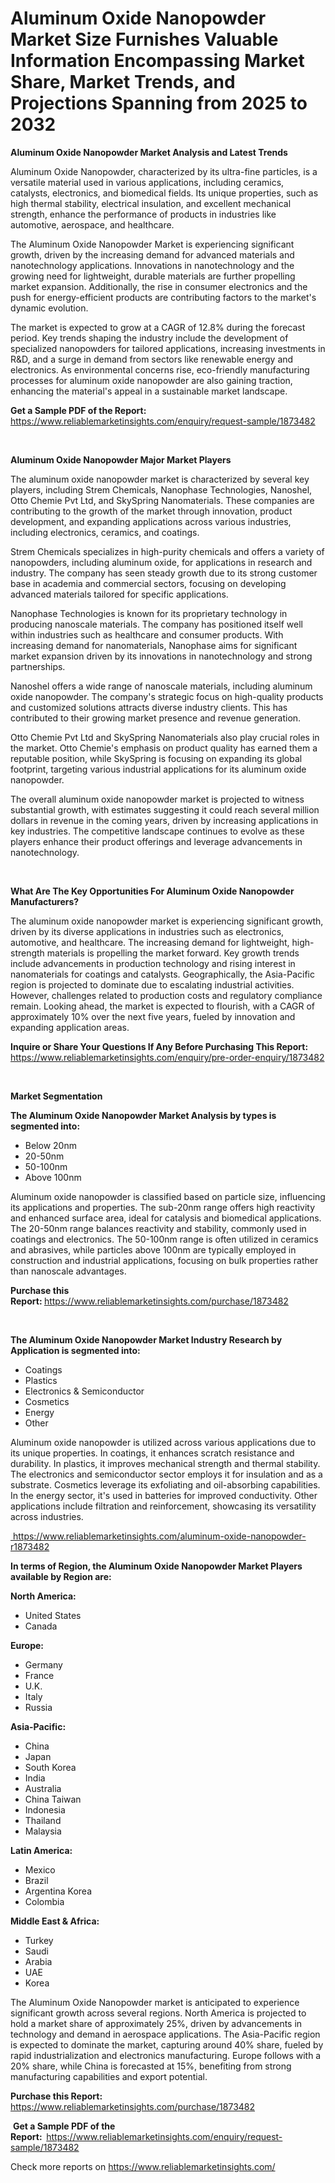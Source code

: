 <p><h1>Aluminum Oxide Nanopowder Market Size Furnishes Valuable Information Encompassing Market Share, Market Trends, and Projections Spanning from 2025 to 2032</h1></p><p><strong>Aluminum Oxide Nanopowder Market Analysis and Latest Trends</strong></p>
<p><p>Aluminum Oxide Nanopowder, characterized by its ultra-fine particles, is a versatile material used in various applications, including ceramics, catalysts, electronics, and biomedical fields. Its unique properties, such as high thermal stability, electrical insulation, and excellent mechanical strength, enhance the performance of products in industries like automotive, aerospace, and healthcare.</p><p>The Aluminum Oxide Nanopowder Market is experiencing significant growth, driven by the increasing demand for advanced materials and nanotechnology applications. Innovations in nanotechnology and the growing need for lightweight, durable materials are further propelling market expansion. Additionally, the rise in consumer electronics and the push for energy-efficient products are contributing factors to the market's dynamic evolution.</p><p>The market is expected to grow at a CAGR of 12.8% during the forecast period. Key trends shaping the industry include the development of specialized nanopowders for tailored applications, increasing investments in R&D, and a surge in demand from sectors like renewable energy and electronics. As environmental concerns rise, eco-friendly manufacturing processes for aluminum oxide nanopowder are also gaining traction, enhancing the material's appeal in a sustainable market landscape.</p></p>
<p><strong>Get a Sample PDF of the Report:&nbsp;</strong> <a href="https://www.reliablemarketinsights.com/enquiry/request-sample/1873482?utm_campaign=2606&utm_medium=2&utm_source=Github&utm_content=ia&utm_term=31032025&utm_id=aluminum-oxide-nanopowder">https://www.reliablemarketinsights.com/enquiry/request-sample/1873482</a></p>
<p>&nbsp;</p>
<p><strong>Aluminum Oxide Nanopowder Major Market Players</strong></p>
<p><p>The aluminum oxide nanopowder market is characterized by several key players, including Strem Chemicals, Nanophase Technologies, Nanoshel, Otto Chemie Pvt Ltd, and SkySpring Nanomaterials. These companies are contributing to the growth of the market through innovation, product development, and expanding applications across various industries, including electronics, ceramics, and coatings.</p><p>Strem Chemicals specializes in high-purity chemicals and offers a variety of nanopowders, including aluminum oxide, for applications in research and industry. The company has seen steady growth due to its strong customer base in academia and commercial sectors, focusing on developing advanced materials tailored for specific applications.</p><p>Nanophase Technologies is known for its proprietary technology in producing nanoscale materials. The company has positioned itself well within industries such as healthcare and consumer products. With increasing demand for nanomaterials, Nanophase aims for significant market expansion driven by its innovations in nanotechnology and strong partnerships.</p><p>Nanoshel offers a wide range of nanoscale materials, including aluminum oxide nanopowder. The company's strategic focus on high-quality products and customized solutions attracts diverse industry clients. This has contributed to their growing market presence and revenue generation.</p><p>Otto Chemie Pvt Ltd and SkySpring Nanomaterials also play crucial roles in the market. Otto Chemie's emphasis on product quality has earned them a reputable position, while SkySpring is focusing on expanding its global footprint, targeting various industrial applications for its aluminum oxide nanopowder.</p><p>The overall aluminum oxide nanopowder market is projected to witness substantial growth, with estimates suggesting it could reach several million dollars in revenue in the coming years, driven by increasing applications in key industries. The competitive landscape continues to evolve as these players enhance their product offerings and leverage advancements in nanotechnology.</p></p>
<p>&nbsp;</p>
<p><strong>What Are The Key Opportunities For Aluminum Oxide Nanopowder Manufacturers?</strong></p>
<p><p>The aluminum oxide nanopowder market is experiencing significant growth, driven by its diverse applications in industries such as electronics, automotive, and healthcare. The increasing demand for lightweight, high-strength materials is propelling the market forward. Key growth trends include advancements in production technology and rising interest in nanomaterials for coatings and catalysts. Geographically, the Asia-Pacific region is projected to dominate due to escalating industrial activities. However, challenges related to production costs and regulatory compliance remain. Looking ahead, the market is expected to flourish, with a CAGR of approximately 10% over the next five years, fueled by innovation and expanding application areas.</p></p>
<p><strong>Inquire or Share Your Questions If Any Before Purchasing This Report:</strong> <a href="https://www.reliablemarketinsights.com/enquiry/pre-order-enquiry/1873482?utm_campaign=2606&utm_medium=2&utm_source=Github&utm_content=ia&utm_term=31032025&utm_id=aluminum-oxide-nanopowder">https://www.reliablemarketinsights.com/enquiry/pre-order-enquiry/1873482</a></p>
<p>&nbsp;</p>
<p><strong>Market Segmentation</strong></p>
<p><strong>The Aluminum Oxide Nanopowder Market Analysis by types is segmented into:</strong></p>
<p><ul><li>Below 20nm</li><li>20-50nm</li><li>50-100nm</li><li>Above 100nm</li></ul></p>
<p><p>Aluminum oxide nanopowder is classified based on particle size, influencing its applications and properties. The sub-20nm range offers high reactivity and enhanced surface area, ideal for catalysis and biomedical applications. The 20-50nm range balances reactivity and stability, commonly used in coatings and electronics. The 50-100nm range is often utilized in ceramics and abrasives, while particles above 100nm are typically employed in construction and industrial applications, focusing on bulk properties rather than nanoscale advantages.</p></p>
<p><strong>Purchase this Report:&nbsp;</strong><a href="https://www.reliablemarketinsights.com/purchase/1873482?utm_campaign=2606&utm_medium=2&utm_source=Github&utm_content=ia&utm_term=31032025&utm_id=aluminum-oxide-nanopowder">https://www.reliablemarketinsights.com/purchase/1873482</a></p>
<p>&nbsp;</p>
<p><strong>The Aluminum Oxide Nanopowder Market Industry Research by Application is segmented into:</strong></p>
<p><ul><li>Coatings</li><li>Plastics</li><li>Electronics & Semiconductor</li><li>Cosmetics</li><li>Energy</li><li>Other</li></ul></p>
<p><p>Aluminum oxide nanopowder is utilized across various applications due to its unique properties. In coatings, it enhances scratch resistance and durability. In plastics, it improves mechanical strength and thermal stability. The electronics and semiconductor sector employs it for insulation and as a substrate. Cosmetics leverage its exfoliating and oil-absorbing capabilities. In the energy sector, it's used in batteries for improved conductivity. Other applications include filtration and reinforcement, showcasing its versatility across industries.</p></p>
<p><a href="https://www.reliablemarketinsights.com/aluminum-oxide-nanopowder-r1873482?utm_campaign=2606&utm_medium=2&utm_source=Github&utm_content=ia&utm_term=31032025&utm_id=aluminum-oxide-nanopowder">&nbsp;https://www.reliablemarketinsights.com/aluminum-oxide-nanopowder-r1873482</a></p>
<p><strong>In terms of Region, the Aluminum Oxide Nanopowder Market Players available by Region are:</strong></p>
<p>
    <p> <strong> North America: </strong>
        <ul>
            <li>United States</li>
            <li>Canada</li>
        </ul>
        </p> 
    <p> <strong> Europe: </strong>
        <ul>
            <li>Germany</li>
            <li>France</li>
            <li>U.K.</li>
            <li>Italy</li>
            <li>Russia</li>
        </ul>
        </p> 
    <p> <strong> Asia-Pacific: </strong>
        <ul>
            <li>China</li>
            <li>Japan</li>
            <li>South Korea</li>
            <li>India</li>
            <li>Australia</li>
            <li>China Taiwan</li>
            <li>Indonesia</li>
            <li>Thailand</li>
            <li>Malaysia</li>
        </ul>
        </p> 
    <p> <strong> Latin America: </strong>
        <ul>
            <li>Mexico</li>
            <li>Brazil</li>
            <li>Argentina Korea</li>
            <li>Colombia</li>
        </ul>
        </p> 
    <p> <strong> Middle East & Africa: </strong>
        <ul>
            <li>Turkey</li>
            <li>Saudi</li>
            <li>Arabia</li>
            <li>UAE</li>
            <li>Korea</li>
        </ul>
    </p>
    </p>
<p><p>The Aluminum Oxide Nanopowder market is anticipated to experience significant growth across several regions. North America is projected to hold a market share of approximately 25%, driven by advancements in technology and demand in aerospace applications. The Asia-Pacific region is expected to dominate the market, capturing around 40% share, fueled by rapid industrialization and electronics manufacturing. Europe follows with a 20% share, while China is forecasted at 15%, benefiting from strong manufacturing capabilities and export potential.</p></p>
<p><strong>Purchase this Report: </strong><a href="https://www.reliablemarketinsights.com/purchase/1873482?utm_campaign=2606&utm_medium=2&utm_source=Github&utm_content=ia&utm_term=31032025&utm_id=aluminum-oxide-nanopowder">https://www.reliablemarketinsights.com/purchase/1873482</a></p>
<p>&nbsp;<strong>Get a Sample PDF of the Report:&nbsp;&nbsp;</strong><a href="https://www.reliablemarketinsights.com/enquiry/request-sample/1873482?utm_campaign=2606&utm_medium=2&utm_source=Github&utm_content=ia&utm_term=31032025&utm_id=aluminum-oxide-nanopowder">https://www.reliablemarketinsights.com/enquiry/request-sample/1873482</a></p>
<p><strong></strong></p>
<p>Check more reports on <a href="https://www.reliablemarketinsights.com/?utm_campaign=2606&utm_medium=2&utm_source=Github&utm_content=ia&utm_term=31032025&utm_id=aluminum-oxide-nanopowder">https://www.reliablemarketinsights.com/</a></p>
